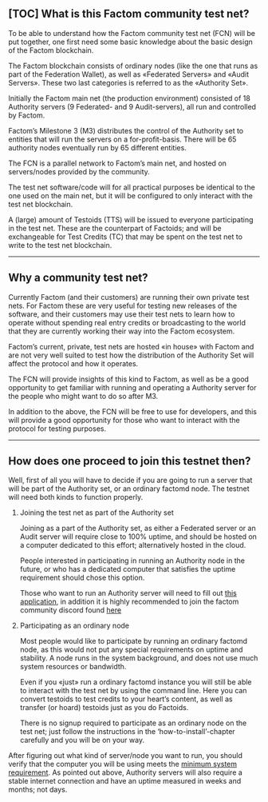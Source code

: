 [TOC]
What is this Factom community test net?
---------------------------------------

To be able to understand how the Factom community test net (FCN) will be put together, one first need some basic knowledge about the basic design of the Factom blockchain.

The Factom blockchain consists of ordinary nodes (like the one that runs as part of the Federation Wallet), as well as «Federated Servers» and «Audit Servers». These two last categories is referred to as the «Authority Set».

Initially the Factom main net (the production environment) consisted of 18 Authority servers (9 Federated- and 9 Audit-servers), all run and controlled by Factom.

Factom’s Milestone 3 (M3) distributes the control of the Authority set to entities that will run the servers on a for-profit-basis. There will be 65 authority nodes eventually run by 65 different entities.

The FCN is a parallel network to Factom’s main net, and hosted on servers/nodes provided by the community.

The test net software/code will for all practical purposes be identical to the one used on the main net, but it will be configured to only interact with the test net blockchain.

A (large) amount of Testoids (TTS) will be issued to everyone participating in the test net. These are the counterpart of Factoids; and will be exchangeable for Test Credits (TC) that may be spent on the test net to write to the test net blockchain.

----
Why a community test net?
-------------------------

Currently Factom (and their customers) are running their own private test nets. For Factom these are very useful for testing new releases of the software, and their
customers may use their test nets to learn how to operate without spending real entry credits or broadcasting to the world that they are currently working their way into the
Factom ecosystem.

Factom’s current, private, test nets are hosted «in house» with Factom and are not
very well suited to test how the distribution of the Authority Set will affect the protocol
and how it operates.

The FCN will provide insights of this kind to Factom, as well as be a good
opportunity to get familiar with running and operating a Authority server for the people
who might want to do so after M3.

In addition to the above, the FCN will be free to use for developers, and this will
provide a good opportunity for those who want to interact with the protocol for testing
purposes.

----
How does one proceed to join this testnet then?
-------------------------------------------------

Well, first of all you will have to decide if you are going to run a server that will be part
of the Authority set, or an ordinary factomd node. The testnet will need both kinds to
function properly.

1. Joining the test net as part of the Authority set

    Joining as a part of the Authority set, as either a Federated server or an
    Audit server will require close to 100% uptime, and should be hosted on a
    computer dedicated to this effort; alternatively hosted in the cloud.

    People interested in participating in running an Authority node in the future, or
    who has a dedicated computer that satisfies the uptime requirement should chose
    this option.

    Those who want to run an Authority server will need to fill out [this application](https://docs.google.com/forms/d/e/1FAIpQLSczJm-U7P2AFh3nDikSrfgnUG3E4fjExNE7AH_RL3nDdHg9_g/viewform), in addition it is highly recommended to join the factom community discord found [here](https://discord.gg/q75MJGJ)

2. Participating as an ordinary node

    Most people would like to participate by running an ordinary factomd
    node, as this would not put any special requirements on uptime and stability. A
    node runs in the system background, and does not use much system resources
    or bandwidth.

    Even if you «just» run a ordinary factomd instance you will still be able to
    interact with the test net by using the command line. Here you can convert
    testoids to test credits to your heart’s content, as well as transfer (or hoard)
    testoids just as you do Factoids.

    There is no signup required to participate as an ordinary node on the test
    net; just follow the instructions in the ‘how-to-install’-chapter carefully and you
    will be on your way.

After figuring out what kind of server/node you want to run, you should verify that
the computer you will be using meets the [minimum system requirement](../01_Before_you_start/01_Requirements). As pointed out above, Authority servers will also require a stable internet
connection and have an uptime measured in weeks and months; not days.
